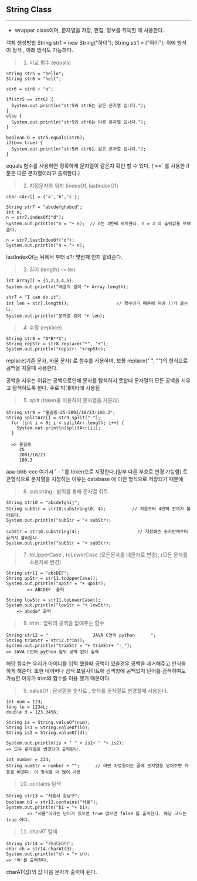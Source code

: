 ## String Class
---
- wrapper class이며, 문자열을 저장, 편집, 정보를 취득할 때 사용한다.

객체 생성방법
String str1 = new String("하이");
String str1 = ("하이");   위에 방식이 정석 , 아래 방식도 가능하다.

> 1. 비교 함수 (equals)
  ```
  String str5 = "hello";
  String str6 = "hell";
		
  str6 = str6 + "o";
		
  if(str5 == str6) {
    System.out.println("str5와 str6는 같은 문자열 입니다.");
  }
  else {
    System.out.println("str5와 str6는 다른 문자열 입니다.");
  }
		
  boolean b = str5.equals(str6);
  if(b== true) {
    System.out.println("str5와 str6는 같은 문자열 입니다.");
  }
  ```
  
  equals 함수를 사용하면 정확하게 문자열이 같은지 확인 할 수 있다.
  ('==' 를 사용한 if문은 다른 문자열이라고 출력한다.)
  
> 2. 지정문자의 위치 (indexOf, lastIndexOf)
  ```
  char cArr[] = {'a','b','c'};
		
  String str7 = "abcdefghabcd";
  int n;
  n = str7.indexOf("d");
  System.out.println("n = "+ n);  // d는 3번째 위치한다. n = 3 의 출력값을 보여준다.
				
  n = str7.lastIndexOf("d");
  System.out.println("n = "+ n); 
  ```
  lastIndexOf는 뒤에서 부터 d가 몇번째 인지 알려준다.
  
> 3. 길이 (length) -> len
  ```
  int Array[] = {1,2,3,4,5};
  System.out.println("배열의 길이 "+ Array.length);
		
  str7 = "I can do it";
  int len = str7.length();                  // 함수이기 때문에 뒤에 ()가 붙는다.
  System.out.println("문자열 길이 "+ len);
  ```
> 4. 수정 (replace)
  ```
  String str8 = "A*B**C";
  String repStr = str8.replace("*", "+");
  System.out.println("repstr: "+repStr);
  ```
  replace(기존 문자, 바꿀 문자) 로 함수를 사용하며, 보통 replace(" ", "")의 형식으로 공백을 지울때 사용한다.
  
  공백을 지우는 이유는 공백으로인해 문자를 탐색하지 못할때 문자열의 모든 공백을 지우고 탐색하도록 한다. 주로 빅데이터에 사용됨
  
> 5. split (token을 이용하여 문자열을 자른다)
```
String str9 = "홍길동-25-2001/10/23-180.3";
String splitArr[] = str9.split("-");
  for (int i = 0; i < splitArr.length; i++) {
    System.out.println(splitArr[i]);
  }
  
  => 홍길동
     25
     2001/10/23
     180.3
```
aaa-bbb-ccc 여기서 ' - ' 를 token으로 지정한다.(일부 다른 부호로 변경 가능함) 토큰형식으로 문자열을 지정하는 이유는
database 에 이런 형식으로 저장되기 때문에

> 6. substring : 범위를 통해 문자열 취득
```
String str10 = "abcdefghij";
String subStr = str10.substring(0, 4);		    // 처음부터 4번째 전까지 불러온다.
System.out.println("subStr = "+ subStr);
		
subStr = str10.substring(4);		              // 지정해준 숫자번재부터 끝까지 불러온다.
System.out.println("subStr = "+ subStr);
```

> 7. toUpperCase , toLowerCase (모든문자를 대문자로 변경), (모든 문자를 소문자로 변경)
```
String str11 = "abcDEF";
String upStr = str11.toUpperCase();
System.out.println("upStr = "+ upStr);
		=> ABCDEF  출력
    
String lowStr = str11.toLowerCase();
System.out.println("lowStr = "+ lowStr);
    => abcdef 출력
```
> 8. trim : 앞뒤의 공백을 없애주는 함수 
```
String str12 = "                 JAVA C언어 python      ";
String trimStr = str12.trim();
System.out.println("trimStr = "+ trimStr+ "-_");
=> JAVA C언어 python 앞뒤 공백 없이 출력
```
해당 함수는 우리가 아이디를 입력 했을때 공백이 있을경우 공백을 제거해주고 인식을 하게 해준다. 또한 네어버나 검색 포털사이트에
검색창에 공백있지 단어를 검색하여도 가능한 이유가 trim의 함수를 이용 했기 때문이다.

> 9. valueOf : 문자열을 숫자로 , 숫자를 문자열로 변경할때 사용한다.
```
int num = 123;
long lo = 1234L;
double d = 123.3456;
		
String is = String.valueOf(num);
String is1 = String.valueOf(lo);
String is2 = String.valueOf(d);
		
System.out.println(is + " " + is1+ " "+ is2);
=> 모두 문자열로 변경되어 출력된다.
		
int number = 234;
String numStr = number + "";	  // 어떤 자료형이든 끝에 문자열을 넣어주면 자동을 바뀐다. 이 방식을 더 많이 사용
```
> 10. contains 탐색
```
String str13 = "서울시 강남구";
boolean b1 = str13.contains("서울");
System.out.println("b1 = "+ b1);
		=> "서울"이라는 단어가 있으면 true 없으면 false 를 출력한다. 해당 코드는 true 이다.
```
> 11. charAT 탐색
```
String str14 = "가나다라마";
char ch = str14.charAt(3);
System.out.println("ch = "+ ch);
=> '라'를 출력한다.
```
charAT(값)의 값 다음 문자가 출력이 된다.
